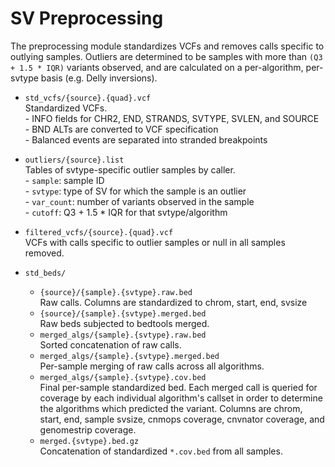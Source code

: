 # SV Preprocessing

The preprocessing module standardizes VCFs and removes calls specific to
outlying samples. Outliers are determined to be samples with more than 
`(Q3 + 1.5 * IQR)` variants observed, and are calculated on a per-algorithm,
per-svtype basis (e.g. Delly inversions).

* `std_vcfs/{source}.{quad}.vcf`  
    Standardized VCFs.  
        - INFO fields for CHR2, END, STRANDS, SVTYPE, SVLEN, and SOURCE    
        - BND ALTs are converted to VCF specification  
        - Balanced events are separated into stranded breakpoints  

* `outliers/{source}.list`  
    Tables of svtype-specific outlier samples by caller.  
        - `sample`: sample ID  
        - `svtype`: type of SV for which the sample is an outlier  
        - `var_count`: number of variants observed in the sample  
        - `cutoff`: Q3 + 1.5 * IQR for that svtype/algorithm  

* `filtered_vcfs/{source}.{quad}.vcf`  
    VCFs with calls specific to outlier samples or null in all samples removed.  

* `std_beds/`
    * `{source}/{sample}.{svtype}.raw.bed`  
        Raw calls. Columns are standardized to chrom, start, end, svsize
    * `{source}/{sample}.{svtype}.merged.bed`  
        Raw beds subjected to bedtools merged.
    * `merged_algs/{sample}.{svtype}.raw.bed`  
        Sorted concatenation of raw calls.
    * `merged_algs/{sample}.{svtype}.merged.bed`  
        Per-sample merging of raw calls across all algorithms.
    * `merged_algs/{sample}.{svtype}.cov.bed`  
        Final per-sample standardized bed. Each merged call is queried for
        coverage by each individual algorithm's callset in order to determine 
        the algorithms which predicted the variant.  Columns are chrom, start, 
        end, sample svsize, cnmops coverage, cnvnator coverage, and genomestrip 
        coverage. 
    * `merged.{svtype}.bed.gz`  
        Concatenation of standardized `*.cov.bed` from all samples.
